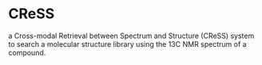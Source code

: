 # CReSS
a Cross-modal Retrieval between Spectrum and Structure (CReSS) system to search a molecular structure library using the 13C NMR spectrum of a compound.

